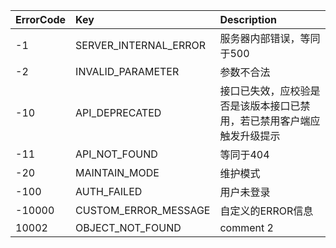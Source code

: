 |ErrorCode|Key|Description|
|:-|:-|:-|
|-1|SERVER_INTERNAL_ERROR|服务器内部错误，等同于500 |
|-2|INVALID_PARAMETER|参数不合法 |
|-10|API_DEPRECATED|接口已失效，应校验是否是该版本接口已禁用，若已禁用客户端应触发升级提示 |
|-11|API_NOT_FOUND|等同于404 |
|-20|MAINTAIN_MODE|维护模式 |
|-100|AUTH_FAILED|用户未登录 |
|-10000|CUSTOM_ERROR_MESSAGE|自定义的ERROR信息 |
|10002|OBJECT_NOT_FOUND|comment 2 |
